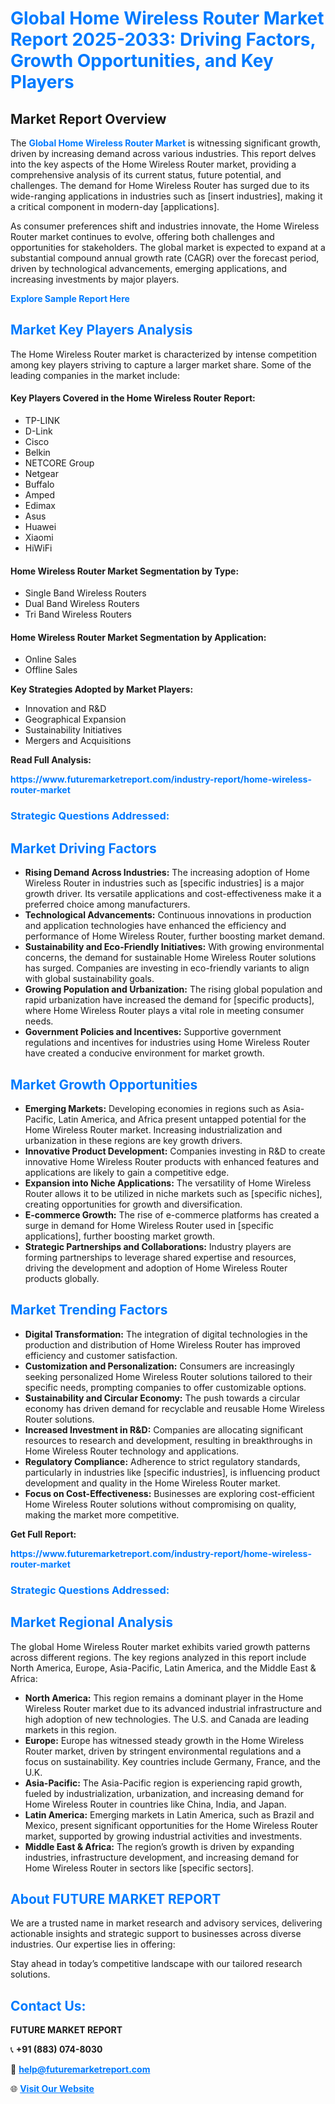 <h1 style="color: #007BFF;">Global Home Wireless Router Market Report 2025-2033: Driving Factors, Growth Opportunities, and Key Players</h1>

<section id="overview">
<h2>Market Report Overview</h2>
<p>The <a href="https://www.futuremarketreport.com/industry-report/home-wireless-router-market" style="color: #007BFF; text-decoration: none;"><strong>Global Home Wireless Router Market</strong></a> is witnessing significant growth, driven by increasing demand across various industries. This report delves into the key aspects of the Home Wireless Router market, providing a comprehensive analysis of its current status, future potential, and challenges. The demand for Home Wireless Router has surged due to its wide-ranging applications in industries such as [insert industries], making it a critical component in modern-day [applications].</p>
<p>As consumer preferences shift and industries innovate, the Home Wireless Router market continues to evolve, offering both challenges and opportunities for stakeholders. The global market is expected to expand at a substantial compound annual growth rate (CAGR) over the forecast period, driven by technological advancements, emerging applications, and increasing investments by major players.</p>
</section>

<section id="overview">
<p><a href="https://www.futuremarketreport.com/request-sample/reportId=59191" style="color: #007BFF; text-decoration: none;"><strong>Explore Sample Report Here</strong></a></p>
</section>

<section id="key-players">
<h2 style="color: #007BFF;">Market Key Players Analysis</h2>
<p>The Home Wireless Router market is characterized by intense competition among key players striving to capture a larger market share. Some of the leading companies in the market include:</p>
<h4>Key Players Covered in the Home Wireless Router Report:</h4>
<ul><li>TP-LINK</li><li>D-Link</li><li>Cisco</li><li>Belkin</li><li>NETCORE Group</li><li>Netgear</li><li>Buffalo</li><li>Amped</li><li>Edimax</li><li>Asus</li><li>Huawei</li><li>Xiaomi</li><li>HiWiFi</li></ul>
<h4>Home Wireless Router Market Segmentation by Type:</h4>
<ul><li>Single Band Wireless Routers</li><li>Dual Band Wireless Routers</li><li>Tri Band Wireless Routers</li></ul>

<h4>Home Wireless Router Market Segmentation by Application:</h4>
<ul><li>Online Sales</li><li>Offline Sales</li></ul>
<p><strong>Key Strategies Adopted by Market Players:</strong></p>
<ul>
<li>Innovation and R&D</li>
<li>Geographical Expansion</li>
<li>Sustainability Initiatives</li>
<li>Mergers and Acquisitions</li>
</ul>
</section>

<section>
<p><strong>Read Full Analysis: </strong></p><a href="https://www.futuremarketreport.com/industry-report/home-wireless-router-market" style="color: #007BFF; text-decoration: none;"><strong>https://www.futuremarketreport.com/industry-report/home-wireless-router-market</strong></a>
<h3 style="color: #007BFF;">Strategic Questions Addressed:</h3>
</section>

<section id="driving-factors">
<h2 style="color: #007BFF;">Market Driving Factors</h2>
<ul>
<li><strong>Rising Demand Across Industries:</strong> The increasing adoption of Home Wireless Router in industries such as [specific industries] is a major growth driver. Its versatile applications and cost-effectiveness make it a preferred choice among manufacturers.</li>
<li><strong>Technological Advancements:</strong> Continuous innovations in production and application technologies have enhanced the efficiency and performance of Home Wireless Router, further boosting market demand.</li>
<li><strong>Sustainability and Eco-Friendly Initiatives:</strong> With growing environmental concerns, the demand for sustainable Home Wireless Router solutions has surged. Companies are investing in eco-friendly variants to align with global sustainability goals.</li>
<li><strong>Growing Population and Urbanization:</strong> The rising global population and rapid urbanization have increased the demand for [specific products], where Home Wireless Router plays a vital role in meeting consumer needs.</li>
<li><strong>Government Policies and Incentives:</strong> Supportive government regulations and incentives for industries using Home Wireless Router have created a conducive environment for market growth.</li>
</ul>
</section>

<section id="growth-opportunities">
<h2 style="color: #007BFF;">Market Growth Opportunities</h2>
<ul>
<li><strong>Emerging Markets:</strong> Developing economies in regions such as Asia-Pacific, Latin America, and Africa present untapped potential for the Home Wireless Router market. Increasing industrialization and urbanization in these regions are key growth drivers.</li>
<li><strong>Innovative Product Development:</strong> Companies investing in R&D to create innovative Home Wireless Router products with enhanced features and applications are likely to gain a competitive edge.</li>
<li><strong>Expansion into Niche Applications:</strong> The versatility of Home Wireless Router allows it to be utilized in niche markets such as [specific niches], creating opportunities for growth and diversification.</li>
<li><strong>E-commerce Growth:</strong> The rise of e-commerce platforms has created a surge in demand for Home Wireless Router used in [specific applications], further boosting market growth.</li>
<li><strong>Strategic Partnerships and Collaborations:</strong> Industry players are forming partnerships to leverage shared expertise and resources, driving the development and adoption of Home Wireless Router products globally.</li>
</ul>
</section>

<section id="trending-factors">
<h2 style="color: #007BFF;">Market Trending Factors</h2>
<ul>
<li><strong>Digital Transformation:</strong> The integration of digital technologies in the production and distribution of Home Wireless Router has improved efficiency and customer satisfaction.</li>
<li><strong>Customization and Personalization:</strong> Consumers are increasingly seeking personalized Home Wireless Router solutions tailored to their specific needs, prompting companies to offer customizable options.</li>
<li><strong>Sustainability and Circular Economy:</strong> The push towards a circular economy has driven demand for recyclable and reusable Home Wireless Router solutions.</li>
<li><strong>Increased Investment in R&D:</strong> Companies are allocating significant resources to research and development, resulting in breakthroughs in Home Wireless Router technology and applications.</li>
<li><strong>Regulatory Compliance:</strong> Adherence to strict regulatory standards, particularly in industries like [specific industries], is influencing product development and quality in the Home Wireless Router market.</li>
<li><strong>Focus on Cost-Effectiveness:</strong> Businesses are exploring cost-efficient Home Wireless Router solutions without compromising on quality, making the market more competitive.</li>
</ul>
</section>

<section>
<p><strong>Get Full Report: </strong></p><a href="https://www.futuremarketreport.com/industry-report/home-wireless-router-market" style="color: #007BFF; text-decoration: none;"><strong>https://www.futuremarketreport.com/industry-report/home-wireless-router-market</strong></a>
<h3 style="color: #007BFF;">Strategic Questions Addressed:</h3>
</section>


<section id="regional-analysis">
<h2 style="color: #007BFF;">Market Regional Analysis</h2>
<p>The global Home Wireless Router market exhibits varied growth patterns across different regions. The key regions analyzed in this report include North America, Europe, Asia-Pacific, Latin America, and the Middle East & Africa:</p>
<ul>
<li><strong>North America:</strong> This region remains a dominant player in the Home Wireless Router market due to its advanced industrial infrastructure and high adoption of new technologies. The U.S. and Canada are leading markets in this region.</li>
<li><strong>Europe:</strong> Europe has witnessed steady growth in the Home Wireless Router market, driven by stringent environmental regulations and a focus on sustainability. Key countries include Germany, France, and the U.K.</li>
<li><strong>Asia-Pacific:</strong> The Asia-Pacific region is experiencing rapid growth, fueled by industrialization, urbanization, and increasing demand for Home Wireless Router in countries like China, India, and Japan.</li>
<li><strong>Latin America:</strong> Emerging markets in Latin America, such as Brazil and Mexico, present significant opportunities for the Home Wireless Router market, supported by growing industrial activities and investments.</li>
<li><strong>Middle East & Africa:</strong> The region’s growth is driven by expanding industries, infrastructure development, and increasing demand for Home Wireless Router in sectors like [specific sectors].</li>
</ul>
</section>

<footer>
<h2 style="color: #007BFF;">About FUTURE MARKET REPORT</h2>
<p>We are a trusted name in market research and advisory services, delivering actionable insights and strategic support to businesses across diverse industries. Our expertise lies in offering:</p>

<p>Stay ahead in today’s competitive landscape with our tailored research solutions.</p>

<h2 style="color: #007BFF;">Contact Us:</h2>
<p><strong>FUTURE MARKET REPORT</strong></p>
<p>📞 <strong>+91 (883) 074-8030</strong></p>
<p>📧 <strong><a href="mailto:help@futuremarketreport.com" style="color: #007BFF;">help@futuremarketreport.com</a></strong></p>
<p>🌐 <strong><a href="https://www.futuremarketreport.com/" style="color: #007BFF;">Visit Our Website</a></strong></p>
</footer>